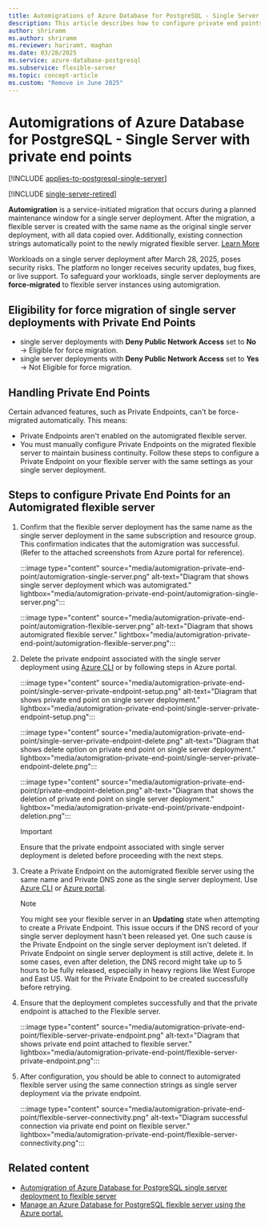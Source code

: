 ```yaml
---
title: Automigrations of Azure Database for PostgreSQL - Single Server with Private End Points
description: This article describes how to configure private end points for an automigrated Azure Database for PostgreSQL flexible server instance.
author: shriramm
ms.author: shriramm
ms.reviewer: hariramt, maghan
ms.date: 03/28/2025
ms.service: azure-database-postgresql
ms.subservice: flexible-server
ms.topic: concept-article
ms.custom: "Remove in June 2025"
---
```


# Automigrations of Azure Database for PostgreSQL - Single Server with private end points

[!INCLUDE [applies-to-postgresql-single-server](../includes/applies-to-postgresql-single-server.md)]

[!INCLUDE [single-server-retired](includes/single-server-retired.md)]

**Automigration** is a service-initiated migration that occurs during a planned maintenance window for a single server deployment. After the migration, a flexible server is created with the same name as the original single server deployment, with all data copied over. Additionally, existing connection strings automatically point to the newly migrated flexible server. [Learn More](./automigration-single-to-flexible-postgresql.md)

Workloads on a single server deployment after March 28, 2025, poses security risks. The platform no longer receives security updates, bug fixes, or live support. To safeguard your workloads, single server deployments are **force-migrated** to flexible server instances using automigration.

## Eligibility for force migration of single server deployments with Private End Points

- single server deployments with **Deny Public Network Access** set to **No** → Eligible for force migration.
- single server deployments with **Deny Public Network Access** set to **Yes** → Not Eligible for force migration.

## Handling Private End Points

Certain advanced features, such as Private Endpoints, can't be force-migrated automatically. This means:
- Private Endpoints aren't enabled on the automigrated flexible server.
- You must manually configure Private Endpoints on the migrated flexible server to maintain business continuity. Follow these steps to configure a Private Endpoint on your flexible server with the same settings as your single server deployment.

## Steps to configure Private End Points for an Automigrated flexible server

1. Confirm that the flexible server deployment has the same name as the single server deployment in the same subscription and resource group. This confirmation indicates that the automigration was successful. (Refer to the attached screenshots from Azure portal for reference).

    :::image type="content" source="media/automigration-private-end-point/automigration-single-server.png" alt-text="Diagram that shows single server deployment which was automigrated." lightbox="media/automigration-private-end-point/automigration-single-server.png":::
    
    :::image type="content" source="media/automigration-private-end-point/automigration-flexible-server.png" alt-text="Diagram that shows automigrated flexible server." lightbox="media/automigration-private-end-point/automigration-flexible-server.png":::

1. Delete the private endpoint associated with the single server deployment using [Azure CLI](/cli/azure/postgres/server/private-endpoint-connection#az-postgres-server-private-endpoint-connection-delete) or by following steps in Azure portal.

    :::image type="content" source="media/automigration-private-end-point/single-server-private-endpoint-setup.png" alt-text="Diagram that shows private end point on single server deployment." lightbox="media/automigration-private-end-point/single-server-private-endpoint-setup.png":::
    
    :::image type="content" source="media/automigration-private-end-point/single-server-private-endpoint-delete.png" alt-text="Diagram that shows delete option on private end point on single server deployment." lightbox="media/automigration-private-end-point/single-server-private-endpoint-delete.png":::
    
    :::image type="content" source="media/automigration-private-end-point/private-endpoint-deletion.png" alt-text="Diagram that shows the deletion of private end point on single server deployment." lightbox="media/automigration-private-end-point/private-endpoint-deletion.png":::
    
    > [!IMPORTANT]  
    > Ensure that the private endpoint associated with single server deployment is deleted before proceeding with the next steps.
    
1. Create a Private Endpoint on the automigrated flexible server using the same name and Private DNS zone as the single server deployment. Use [Azure CLI](../flexible-server/how-to-networking-servers-deployed-public-access-add-private-endpoint.md?tabs=cli-add-private-endpoint-connection) or [Azure portal](../flexible-server/how-to-networking-servers-deployed-public-access-add-private-endpoint.md?tabs=portal-add-private-endpoint-connections).

    > [!NOTE]  
    > You might see your flexible server in an **Updating** state when attempting to create a Private Endpoint. This issue occurs if the DNS record of your single server deployment hasn't been released yet. One such cause is the Private Endpoint on the single server deployment isn't deleted. If Private Endpoint on single server deployment is still active, delete it.
    > In some cases, even after deletion, the DNS record might take up to 5 hours to be fully released, especially in heavy regions like West Europe and East US. Wait for the Private Endpoint to be created successfully before retrying.
    
1. Ensure that the deployment completes successfully and that the private endpoint is attached to the Flexible server.

    :::image type="content" source="media/automigration-private-end-point/flexible-server-private-endpoint.png" alt-text="Diagram that shows private end point attached to flexible server." lightbox="media/automigration-private-end-point/flexible-server-private-endpoint.png":::
    
1. After configuration, you should be able to connect to automigrated flexible server using the same connection strings as single server deployment via the private endpoint.

    :::image type="content" source="media/automigration-private-end-point/flexible-server-connectivity.png" alt-text="Diagram successful connection via private end point on flexible server." lightbox="media/automigration-private-end-point/flexible-server-connectivity.png":::
    
## Related content

- [Automigration of Azure Database for PostgreSQL single server deployment to flexible server](../migrate/automigration-single-to-flexible-postgresql.md)
- [Manage an Azure Database for PostgreSQL flexible server using the Azure portal.](../flexible-server/how-to-manage-server-portal.md)
